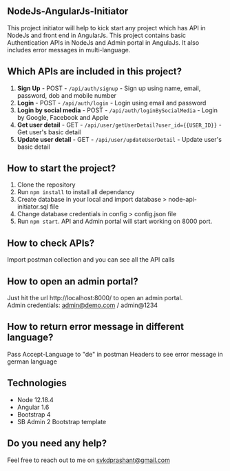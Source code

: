 ## NodeJs-AngularJs-Initiator
This project initiator will help to kick start any project which has API in NodeJs and front end in AngularJs. This project contains basic Authentication APIs in NodeJs and Admin portal in AngulaJs. 
It also includes error messages in multi-language.

## Which APIs are included in this project?
1. **Sign Up** - POST - `/api/auth/signup` - Sign up using name, email, password, dob and mobile number
2. **Login** - POST - `/api/auth/login` - Login using email and password
3. **Login by social media** - POST - `/api/auth/loginBySocialMedia` - Login by Google, Facebook and Apple
4. **Get user detail** - GET - `/api/user/getUserDetail?user_id={{USER_ID}}` - Get user's basic detail
5. **Update user detail** - GET - `/api/user/updateUserDetail` - Update user's basic detail

## How to start the project?
1. Clone the repository
2. Run `npm install` to install all dependancy
3. Create database in your local and import database > node-api-initiator.sql file
4. Change database credentials in config > config.json file
5. Run `npm start`. API and Admin portal will start working on 8000 port.

## How to check APIs?
Import postman collection and you can see all the API calls

## How to open an admin portal?
Just hit the url http://localhost:8000/ to open an admin portal.<br/>
Admin credentials: admin@demo.com / admin@1234

## How to return error message in different language?
Pass Accept-Language to "de" in postman Headers to see error message in german language

## Technologies
* Node 12.18.4
* Angular 1.6
* Bootstrap 4
* SB Admin 2 Bootstrap template

## Do you need any help?
Feel free to reach out to me on svkdprashant@gmail.com
